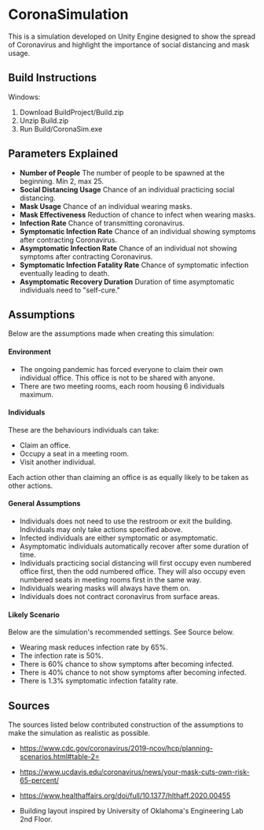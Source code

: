 # CoronaSimulation

This is a simulation developed on Unity Engine designed to show the spread of Coronavirus and highlight the importance of social distancing and mask usage. 

## Build Instructions

Windows:

1. Download BuildProject/Build.zip
2. Unzip Build.zip
3. Run Build/CoronaSim.exe

## Parameters Explained

* **Number of People** The number of people to be spawned at the beginning. Min 2, max 25. 
* **Social Distancing Usage** Chance of an individual practicing social distancing.
* **Mask Usage** Chance of an individual wearing masks.
* **Mask Effectiveness** Reduction of chance to infect when wearing masks.
* **Infection Rate** Chance of transmitting coronavirus. 
* **Symptomatic Infection Rate** Chance of an individual showing symptoms after contracting Coronavirus.
* **Asymptomatic Infection Rate** Chance of an individual not showing symptoms after contracting Coronavirus.
* **Symptomatic Infection Fatality Rate** Chance of symptomatic infection eventually leading to death.
* **Asymptomatic Recovery Duration** Duration of time asymptomatic individuals need to "self-cure."

## Assumptions

Below are the assumptions made when creating this simulation:

#### Environment

* The ongoing pandemic has forced everyone to claim their own individual office. This office is not to be shared with anyone. 
* There are two meeting rooms, each room housing 6 individuals maximum.

#### Individuals

These are the behaviours individuals can take:

* Claim an office.
* Occupy a seat in a meeting room.
* Visit another individual.

Each action other than claiming an office is as equally likely to be taken as other actions.

#### General Assumptions

* Individuals does not need to use the restroom or exit the building. Individuals may only take actions specified above.
* Infected individuals are either symptomatic or asymptomatic.
* Asymptomatic individuals automatically recover after some duration of time.
* Individuals practicing social distancing will first occupy even numbered office first, then the odd numbered office. They will also occupy even numbered seats in meeting rooms first in the same way. 
* Individuals wearing masks will always have them on. 
* Individuals does not contract coronavirus from surface areas. 

#### Likely Scenario

Below are the simulation's recommended settings. See Source below.

* Wearing mask reduces infection rate by 65%.
* The infection rate is 50%.
* There is 60% chance to show symptoms after becoming infected.
* There is 40% chance to not show symptoms after becoming infected.
* There is 1.3% symptomatic infection fatality rate.


## Sources

The sources listed below contributed construction of the assumptions to make the simulation as realistic as possible.

* https://www.cdc.gov/coronavirus/2019-ncov/hcp/planning-scenarios.html#table-2=
* https://www.ucdavis.edu/coronavirus/news/your-mask-cuts-own-risk-65-percent/
* https://www.healthaffairs.org/doi/full/10.1377/hlthaff.2020.00455

* Building layout inspired by University of Oklahoma's Engineering Lab 2nd Floor.
